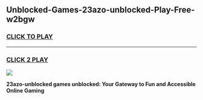 
## Unblocked-Games-23azo-unblocked-Play-Free-w2bgw
<h3>
<a href="https://premium76.site?title=23azo-unblocked&ref=20M">CLICK TO PLAY</a></h3>
<hr>

<h3>
<a href="https://premium76.site?title=23azo-unblocked&ref=20M">CLICK 2 PLAY</a>
  
</h3>

<a href="https://premium76.site?title=23azo-unblocked&ref=19M"><img src="https://clearcache.store/games.png"></a>


**23azo-unblocked games unblocked: Your Gateway to Fun and Accessible Online Gaming**
